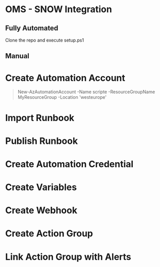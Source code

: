 # OMS - SNOW Integration

## Fully Automated

Clone the repo and execute setup.ps1

## Manual

# Create Automation Account

>New-AzAutomationAccount -Name scripte -ResourceGroupName MyResourceGroup -Location 'westeurope'

# Import Runbook

# Publish Runbook

# Create Automation Credential

# Create Variables

# Create Webhook

# Create Action Group

# Link Action Group with Alerts
